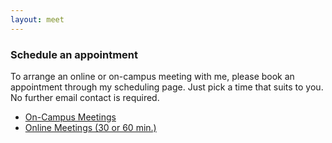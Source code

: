 ```yaml
---
layout: meet
---
```



### Schedule an appointment

To arrange an online or on-campus meeting with me, please book an appointment through my scheduling page. Just pick a time that suits to you. No further email contact is required.

* [On-Campus Meetings](https://doodle.com/meeting/participate/id/eEZYZD4a)
* [Online Meetings (30 or 60 min.)](https://outlook.office365.com/book/OLindemannMeeting@live.eur.nl/)

